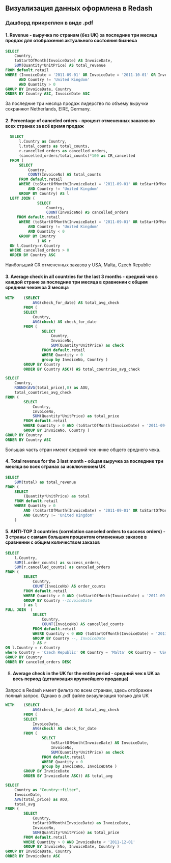 ## Визуализация данных оформлена в Redash 
### Дашборд прикреплен в виде .pdf
#### 1. Revenue - выручка по странам (без UK) за последние три месяца продаж для отображения актуального состояния бизнеса
   ```sql
   SELECT 
       Country,
       toStartOfMonth(InvoiceDate) AS InvoiceDate,
       SUM(Quantity*UnitPrice) AS total_revenue
   FROM default.retail
   WHERE (InvoiceDate = '2011-09-01' OR InvoiceDate = '2011-10-01' OR InvoiceDate = '2011-11-01') 
         AND Country != 'United Kingdom' 
         AND Quantity > 0
   GROUP BY InvoiceDate, Country
   ORDER BY Country ASC, InvoiceDate ASC
   ``` 

За последние три месяца продаж лидерство по объему выручки сохраняют Netherlands, EIRE, Germany.
      
#### 2. Percentage of canceled orders - процент отмененных заказов во всех странах за всё время продаж

 ```sql
   SELECT 
       l.Country as Country,
       l.total_counts as total_counts,
       r.cancelled_orders as cancelled_orders,
       (cancelled_orders/total_counts)*100 as CR_cancelled
   FROM (
       SELECT
           Country,
           COUNT(InvoiceNo) AS total_counts
       FROM default.retail
       WHERE (toStartOfMonth(InvoiceDate) = '2011-09-01' OR toStartOfMonth(InvoiceDate) = '2011-10-01' OR toStartOfMonth(InvoiceDate) = '2011-11-01')
           AND Country != 'United Kingdom'
       GROUP BY Country) AS l
   LEFT JOIN (
               SELECT 
                   Country,
                   COUNT(InvoiceNo) AS cancelled_orders
      FROM default.retail
       WHERE (toStartOfMonth(InvoiceDate) = '2011-09-01' OR toStartOfMonth(InvoiceDate) = '2011-10-01' OR toStartOfMonth(InvoiceDate) = '2011-11-01')
           AND Country != 'United Kingdom'
           AND Quantity < 0
       GROUP BY Country
               ) AS r
   ON l.Country=r.Country
   WHERE cancelled_orders > 0
   ORDER BY Country ASC
   ```
Наибольший CR отмененных заказов у USA, Malta, Czech Republic

#### 3. Average check in all countries for the last 3 months - средний чек в каждой стране за последние три месяца в сравнении с общим средним чеком за 3 месяца
```sql
WITH    (SELECT 
            AVG(check_for_date) AS total_avg_check
        FROM (
        SELECT 
            Country,
            AVG(check) AS check_for_date
        FROM (   
                SELECT 
                    Country,
                    InvoiceNo,
                    SUM(Quantity*UnitPrice) as check
                FROM default.retail
                WHERE Quantity > 0
                group by InvoiceNo, Country )
        GROUP BY Country
        ORDER BY Country ASC)) AS total_countries_avg_check

SELECT 
    Country,
    ROUND(AVG(total_price),0) as AOU,
    total_countries_avg_check
FROM (
        SELECT 
            Country,
            InvoiceNo,
            SUM(Quantity*UnitPrice) as total_price
        FROM default.retail
        WHERE Quantity > 0 AND (toStartOfMonth(InvoiceDate) = '2011-09-01' OR toStartOfMonth(InvoiceDate) = '2011-10-01' OR toStartOfMonth(InvoiceDate) = '2011-11-01') 
        GROUP BY InvoiceNo, Country )
GROUP BY Country
ORDER BY Country ASC
```
Большая часть стран имеют средний чек ниже общего среднего чека.

#### 4. Total revenue for the 3 last month - общая выручка за последние три месяца во всех странах за исключением UK
```sql
SELECT
    SUM(total) as total_revenue
FROM (
    SELECT 
        (Quantity*UnitPrice) as total
    FROM default.retail
    WHERE Quantity > 0 
        AND (toStartOfMonth(InvoiceDate) = '2011-09-01' OR toStartOfMonth(InvoiceDate) = '2011-10-01' OR toStartOfMonth(InvoiceDate) = '2011-11-01')
        AND Country != 'United Kingdom'
    )
```
#### 5. ANTI-TOP 3 countries (correlation canceled orders to success orders) - 3 страны с самым большим процентом отмененных заказов в сравнении с общим  количеством заказов
```sql
SELECT 
    l.Country,
    SUM(l.order_counts) as success_orders,
    SUM(r.cancelled_counts) as canceled_orders
FROM (
        SELECT
            Country,
            COUNT(InvoiceNo) AS order_counts
        FROM default.retail
        WHERE Quantity > 0 AND (toStartOfMonth(InvoiceDate) = '2011-09-01' OR toStartOfMonth(InvoiceDate) = '2011-10-01' OR toStartOfMonth(InvoiceDate) = '2011-11-01')
        GROUP BY Country --InvoiceDate
        ) as l
FULL JOIN  (
            SELECT
                Country,
                COUNT(InvoiceNo) AS cancelled_counts
            FROM default.retail
            WHERE Quantity < 0 AND (toStartOfMonth(InvoiceDate) = '2011-09-01' OR toStartOfMonth(InvoiceDate) = '2011-10-01' OR toStartOfMonth(InvoiceDate) = '2011-11-01')
            GROUP BY Country --, InvoiceDate
            ) AS r
ON l.Country = r.Country
where Country = 'Czech Republic' OR Country = 'Malta' OR Country = 'USA'
GROUP BY Country 
ORDER BY canceled_orders DESC
```

8. #### Average check in the UK for the entire period - средний чек в UK за весь период (детализация крупнейшего продавца) 
Запрос в Redash имеет фильтр по всем странам, здесь отображен полный запрос. Однако в .pdf файле визаулизация только для UK
```sql
WITH    (SELECT 
            AVG(check_for_date) AS total_avg_check
        FROM (
        SELECT 
            InvoiceDate,
            AVG(check) AS check_for_date
        FROM (   
                SELECT 
                    toStartOfMonth(InvoiceDate) AS InvoiceDate,
                    InvoiceNo,
                    SUM(Quantity*UnitPrice) as check
                FROM default.retail
                WHERE Quantity > 0
                group by InvoiceNo, InvoiceDate )
        GROUP BY InvoiceDate
        ORDER BY InvoiceDate ASC)) AS total_avg

SELECT 
    Country as "Country::filter",
    InvoiceDate,
    AVG(total_price) as AOU,
    total_avg
FROM (
        SELECT 
            Country,
            toStartOfMonth(InvoiceDate) as InvoiceDate,
            InvoiceNo,
            SUM(Quantity*UnitPrice) as total_price
        FROM default.retail
        WHERE Quantity > 0 AND InvoiceDate < '2011-12-01'
        GROUP BY InvoiceNo, InvoiceDate, Country )
GROUP BY InvoiceDate, Country
ORDER BY InvoiceDate ASC
```



